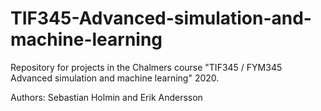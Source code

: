 # TIF345-Advanced-simulation-and-machine-learning

Repository for projects in the Chalmers course "TIF345 / FYM345 Advanced simulation and machine learning" 2020. 

Authors: Sebastian Holmin and Erik Andersson
